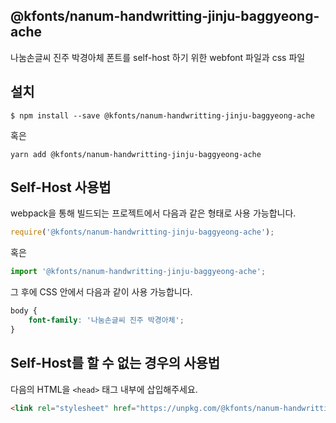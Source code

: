 
@kfonts/nanum-handwritting-jinju-baggyeong-ache
---------------------

나눔손글씨 진주 박경아체 폰트를 self-host 하기 위한 webfont 파일과 css 파일

설치
----

```
$ npm install --save @kfonts/nanum-handwritting-jinju-baggyeong-ache
```

혹은

```
yarn add @kfonts/nanum-handwritting-jinju-baggyeong-ache
```

Self-Host 사용법
---------------

webpack을 통해 빌드되는 프로젝트에서 다음과 같은 형태로 사용 가능합니다.

```js
require('@kfonts/nanum-handwritting-jinju-baggyeong-ache');
```

혹은

```js
import '@kfonts/nanum-handwritting-jinju-baggyeong-ache';
```

그 후에 CSS 안에서 다음과 같이 사용 가능합니다.

```css
body {
    font-family: '나눔손글씨 진주 박경아체';
}
```

Self-Host를 할 수 없는 경우의 사용법
--------------------------------

다음의 HTML을 `<head>` 태그 내부에 삽입해주세요.

```html
<link rel="stylesheet" href="https://unpkg.com/@kfonts/nanum-handwritting-jinju-baggyeong-ache/index.css" />
```

